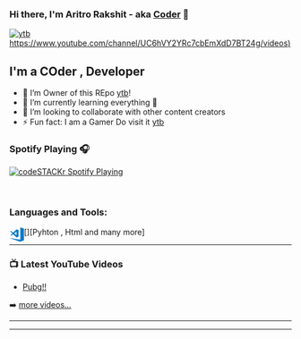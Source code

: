 ### Hi there, I'm Aritro Rakshit - aka [Coder][ytb] 👋

[![ytb]https://www.youtube.com/channel/UC6hVY2YRc7cbEmXdD7BT24g/videos)](https://www.youtube.com/channel/UC6hVY2YRc7cbEmXdD7BT24g/videos)


## I'm a COder , Developer

- 🔭 I’m Owner of this REpo [ytb]!
- 🌱 I’m currently learning everything 🤣
- 👯 I’m looking to collaborate with other content creators
- ⚡ Fun fact: I am a Gamer Do visit it [ytb]
### Spotify Playing 🎧
[<img src="https://now-playing-Aritro rakshit.vercel.app/api/spotify-playing" alt="codeSTACKr Spotify Playing" width="350" />](https://open.spotify.com/user/qoza13yffhtep3yb3rohymdam)




<br />

### Languages and Tools:

[<img align="left" alt="Visual Studio Code" width="26px" src="https://raw.githubusercontent.com/github/explore/80688e429a7d4ef2fca1e82350fe8e3517d3494d/topics/visual-studio-code/visual-studio-code.png" />][Pyhton , Html and many more]


---

### 📺 Latest YouTube Videos

<!-- YOUTUBE:START -->
- [Pubg!!](https://www.youtube.com/watch?v=jddr8sAIWPg)

<!-- YOUTUBE:END -->

➡️ [more videos...](https://www.youtube.com/channel/UC6hVY2YRc7cbEmXdD7BT24g)

---


---



[ytb]: https://www.youtube.com/channel/UC6hVY2YRc7cbEmXdD7BT24g
